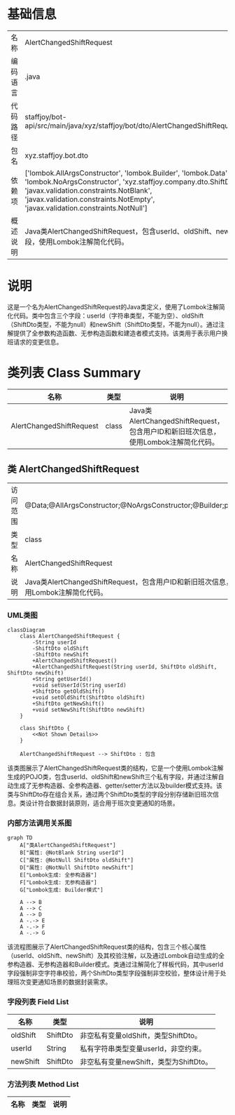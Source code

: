 # 基础信息

|      |      |
|------|------|
| 名称 | AlertChangedShiftRequest |
| 编码语言 | .java |
| 代码路径 | staffjoy/bot-api/src/main/java/xyz/staffjoy/bot/dto/AlertChangedShiftRequest.java |
| 包名 | xyz.staffjoy.bot.dto |
| 依赖项 | ['lombok.AllArgsConstructor', 'lombok.Builder', 'lombok.Data', 'lombok.NoArgsConstructor', 'xyz.staffjoy.company.dto.ShiftDto', 'javax.validation.constraints.NotBlank', 'javax.validation.constraints.NotEmpty', 'javax.validation.constraints.NotNull'] |
| 概述说明 | Java类AlertChangedShiftRequest，包含userId、oldShift、newShift字段，使用Lombok注解简化代码。 |

# 说明

这是一个名为AlertChangedShiftRequest的Java类定义，使用了Lombok注解简化代码。类中包含三个字段：userId（字符串类型，不能为空）、oldShift（ShiftDto类型，不能为null）和newShift（ShiftDto类型，不能为null）。通过注解提供了全参数构造函数、无参构造函数和建造者模式支持。该类用于表示用户换班请求的变更信息。

# 类列表 Class Summary

| 名称   | 类型  | 说明 |
|-------|------|-------------|
| AlertChangedShiftRequest | class | Java类AlertChangedShiftRequest，包含用户ID和新旧班次信息，使用Lombok注解简化代码。 |



## 类 AlertChangedShiftRequest

|      |      |
|------|------|
| 访问范围 | @Data;@AllArgsConstructor;@NoArgsConstructor;@Builder;public |
| 类型 | class |
| 名称 | AlertChangedShiftRequest |
| 说明 | Java类AlertChangedShiftRequest，包含用户ID和新旧班次信息，使用Lombok注解简化代码。 |


### UML类图

```mermaid
classDiagram
    class AlertChangedShiftRequest {
        -String userId
        -ShiftDto oldShift
        -ShiftDto newShift
        +AlertChangedShiftRequest()
        +AlertChangedShiftRequest(String userId, ShiftDto oldShift, ShiftDto newShift)
        +String getUserId()
        +void setUserId(String userId)
        +ShiftDto getOldShift()
        +void setOldShift(ShiftDto oldShift)
        +ShiftDto getNewShift()
        +void setNewShift(ShiftDto newShift)
    }

    class ShiftDto {
        <<Not Shown Details>> 
    }

    AlertChangedShiftRequest --> ShiftDto : 包含
```

该类图展示了AlertChangedShiftRequest类的结构，它是一个使用Lombok注解生成的POJO类，包含userId、oldShift和newShift三个私有字段，并通过注解自动生成了无参构造器、全参构造器、getter/setter方法以及builder模式支持。该类与ShiftDto存在组合关系，通过两个ShiftDto类型的字段分别存储新旧班次信息。类设计符合数据封装原则，适合用于班次变更通知的场景。


### 内部方法调用关系图

```mermaid
graph TD
    A["类AlertChangedShiftRequest"]
    B["属性: @NotBlank String userId"]
    C["属性: @NotNull ShiftDto oldShift"]
    D["属性: @NotNull ShiftDto newShift"]
    E["Lombok生成: 全参构造器"]
    F["Lombok生成: 无参构造器"]
    G["Lombok生成: Builder模式"]

    A --> B
    A --> C
    A --> D
    A -.-> E
    A -.-> F
    A -.-> G
```

该流程图展示了AlertChangedShiftRequest类的结构，包含三个核心属性（userId、oldShift、newShift）及其校验注解，以及通过Lombok自动生成的全参构造器、无参构造器和Builder模式。类通过注解简化了样板代码，其中userId字段强制非空字符串校验，两个ShiftDto类型字段强制非空校验，整体设计用于处理班次变更通知场景的数据封装需求。

### 字段列表 Field List

| 名称  | 类型  | 说明 |
|-------|-------|------|
| oldShift | ShiftDto | 非空私有变量oldShift，类型ShiftDto。 |
| userId | String | 私有字符串类型变量userId，非空约束。 |
| newShift | ShiftDto | 非空私有变量newShift，类型为ShiftDto。 |

### 方法列表 Method List

| 名称  | 类型  | 说明 |
|-------|-------|------|




